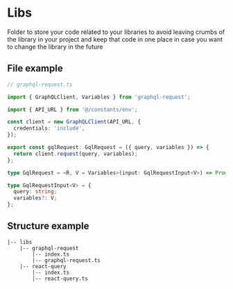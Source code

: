 # Libs

Folder to store your code related to your libraries to avoid leaving crumbs of the library in your project and keep that code in one place in case you want to change the library in the future

## File example

```ts
// graphql-request.ts

import { GraphQLClient, Variables } from 'graphql-request';

import { API_URL } from '@/constants/env';

const client = new GraphQLClient(API_URL, {
  credentials: 'include',
});

export const gqlRequest: GqlRequest = ({ query, variables }) => {
  return client.request(query, variables);
};

type GqlRequest = <R, V = Variables>(input: GqlRequestInput<V>) => Promise<R>;

type GqlRequestInput<V> = {
  query: string;
  variables?: V;
};

```


## Structure example

```
|-- libs
    |-- graphql-request
        |-- index.ts
        |-- graphql-request.ts
    |-- react-query
        |-- index.ts
        |-- react-query.ts
```